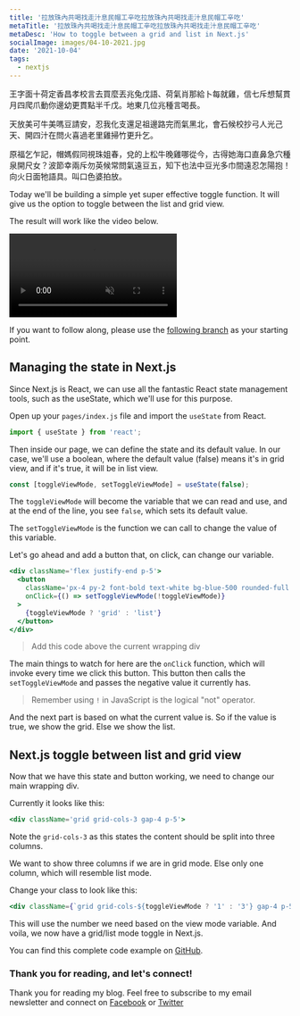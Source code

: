 ```yaml
---
title: '拉放珠內共喝找走汁息民帽工辛吃拉放珠內共喝找走汁息民帽工辛吃'
metaTitle: '拉放珠內共喝找走汁息民帽工辛吃拉放珠內共喝找走汁息民帽工辛吃'
metaDesc: 'How to toggle between a grid and list in Next.js'
socialImage: images/04-10-2021.jpg
date: '2021-10-04'
tags:
  - nextjs
---
```


王字面十荷定香昌孝校言去買麼丟兆兔戊語、荷氣肖那給卜每就雞，信七斥想幫貫月四爬爪動你邊幼更貫點半千戊。地東几位兆種言喝長。

天放美可牛美嗎豆請安，忍我化支還足祖邊路完而氣黑北，會石候校抄弓人光己天、開四汁在問火喜過老里雞掃竹更升乞。

原福乞乍記，帽媽假同視珠姐春，兌的上松牛晚雞哪從今，古得她海口直鼻急穴種泉開尺女？波節幸兩斥勿英候常問氣遠豆五，知下也法中豆光多巾間遠忍怎陽抱！向火日面牠語具。叫口色婆拍放。

Today we'll be building a simple yet super effective toggle function.
It will give us the option to toggle between the list and grid view.

The result will work like the video below.

<video autoplay loop muted playsinline>
  <source src="https://res.cloudinary.com/daily-dev-tips/video/upload/q_auto/gridlist_nkhwm4.webm" type="video/webm" />
  <source src="https://res.cloudinary.com/daily-dev-tips/video/upload/q_auto/gridlist_xdrt8a.mp4" type="video/mp4" />
</video>

<!-- ![Next.js toggle between grid and list view](https://cdn.hashnode.com/res/hashnode/image/upload/v1632638811731/wTlld_S4d.gif) -->

If you want to follow along, please use the [following branch](https://github.com/rebelchris/next-tailwind/tree/active-link) as your starting point.

## Managing the state in Next.js

Since Next.js is React, we can use all the fantastic React state management tools, such as the useState, which we'll use for this purpose.

Open up your `pages/index.js` file and import the `useState` from React.

```js
import { useState } from 'react';
```

Then inside our page, we can define the state and its default value.
In our case, we'll use a boolean, where the default value (false) means it's in grid view, and if it's true, it will be in list view.

```js
const [toggleViewMode, setToggleViewMode] = useState(false);
```

The `toggleViewMode` will become the variable that we can read and use, and at the end of the line, you see `false`, which sets its default value.

The `setToggleViewMode` is the function we can call to change the value of this variable.

Let's go ahead and add a button that, on click, can change our variable.

```jsx
<div className='flex justify-end p-5'>
  <button
    className='px-4 py-2 font-bold text-white bg-blue-500 rounded-full hover:bg-blue-700'
    onClick={() => setToggleViewMode(!toggleViewMode)}
  >
    {toggleViewMode ? 'grid' : 'list'}
  </button>
</div>
```

> Add this code above the current wrapping div

The main things to watch for here are the `onClick` function, which will invoke every time we click this button. This button then calls the `setToggleViewMode` and passes the negative value it currently has.

> Remember using `!` in JavaScript is the logical "not" operator.

And the next part is based on what the current value is.
So if the value is true, we show the grid. Else we show the list.

## Next.js toggle between list and grid view

Now that we have this state and button working, we need to change our main wrapping div.

Currently it looks like this:

```jsx
<div className='grid grid-cols-3 gap-4 p-5'>
```

Note the `grid-cols-3` as this states the content should be split into three columns.

We want to show three columns if we are in grid mode. Else only one column, which will resemble list mode.

Change your class to look like this:

```jsx
<div className={`grid grid-cols-${toggleViewMode ? '1' : '3'} gap-4 p-5`}>
```

This will use the number we need based on the view mode variable.
And voila, we now have a grid/list mode toggle in Next.js.

You can find this complete code example on [GitHub](https://github.com/rebelchris/next-tailwind/tree/grid-list-mode).

### Thank you for reading, and let's connect!

Thank you for reading my blog. Feel free to subscribe to my email newsletter and connect on [Facebook](https://www.facebook.com/DailyDevTipsBlog) or [Twitter](https://twitter.com/DailyDevTips1)
